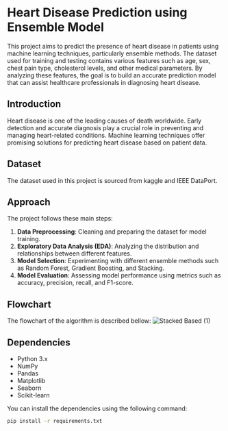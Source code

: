# Heart Disease Prediction using Ensemble Model

This project aims to predict the presence of heart disease in patients using machine learning techniques, particularly ensemble methods. The dataset used for training and testing contains various features such as age, sex, chest pain type, cholesterol levels, and other medical parameters. By analyzing these features, the goal is to build an accurate prediction model that can assist healthcare professionals in diagnosing heart disease.


## Introduction

Heart disease is one of the leading causes of death worldwide. Early detection and accurate diagnosis play a crucial role in preventing and managing heart-related conditions. Machine learning techniques offer promising solutions for predicting heart disease based on patient data.

## Dataset

The dataset used in this project is sourced from kaggle and IEEE DataPort.

## Approach

The project follows these main steps:

1. **Data Preprocessing**: Cleaning and preparing the dataset for model training.
2. **Exploratory Data Analysis (EDA)**: Analyzing the distribution and relationships between different features.  
3. **Model Selection**: Experimenting with different ensemble methods such as Random Forest, Gradient Boosting, and Stacking.
4. **Model Evaluation**: Assessing model performance using metrics such as accuracy, precision, recall, and F1-score.

## Flowchart 
The flowchart of the algorithm is described bellow:
![Stacked Based (1)](https://github.com/Ayantanu2002/Heart-disease-prediction-using-Ensemble-Model/assets/90440437/ce528109-3f8e-4293-a16b-0f43a2ba1eff)

## Dependencies

- Python 3.x
- NumPy
- Pandas
- Matplotlib
- Seaborn
- Scikit-learn

You can install the dependencies using the following command:

```bash
pip install -r requirements.txt
